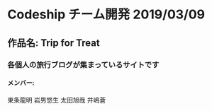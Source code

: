 # Codeship チーム開発 2019/03/09
## 作品名: Trip for Treat
### 各個人の旅行ブログが集まっているサイトです
#### メンバー:
東条龍明
岩男悠生
太田旭哉
井嶋蒼